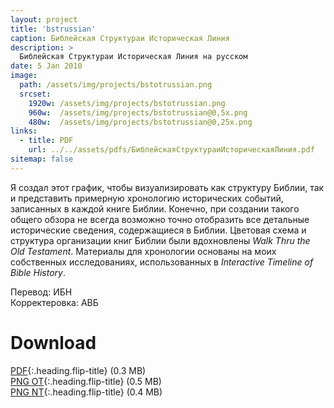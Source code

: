 ```yaml
---
layout: project
title: 'bstrussian'
caption: Библейская Структураи Историческая Линия
description: >
  Библейская Структураи Историческая Линия на русском
date: 5 Jan 2010
image: 
  path: /assets/img/projects/bstotrussian.png
  srcset: 
    1920w: /assets/img/projects/bstotrussian.png
    960w:  /assets/img/projects/bstotrussian@0,5x.png
    480w:  /assets/img/projects/bstotrussian@0,25x.png
links:
  - title: PDF
    url: ../../assets/pdfs/БиблейскаяСтруктураиИсторическаяЛиния.pdf
sitemap: false
---
```

Я создал этот график, чтобы визуализировать как структуру Библии, так и представить примерную хронологию исторических событий, записанных в каждой книге Библии. Конечно, при создании такого общего обзора не всегда возможно точно отобразить все детальные исторические сведения, содержащиеся в Библии. Цветовая схема и структура организации книг Библии были вдохновлены *Walk Thru the Old Testament*. Материалы для хронологии основаны на моих собственных исследованиях, использованных в *Interactive Timeline of Bible History*.

Перевод: ИБН  
Корректеровка: АВБ

# Download
[PDF](../assets/pdfs/БиблейскаяСтруктураиИсторическаяЛиния.pdf){:.heading.flip-title} <span class="icon-file-pdf"></span>  (0.3 MB)  
[PNG OT](../assets/img/hd/bstothdrussian.png){:.heading.flip-title} <span class="icon-file-picture"></span>  (0.5 MB)  
[PNG NT](../assets/img/hd/bstnthdrussian.png){:.heading.flip-title} <span class="icon-file-picture"></span>  (0.4 MB)